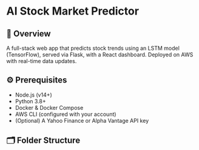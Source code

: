 # AI Stock Market Predictor

## 📜 Overview

A full-stack web app that predicts stock trends using an LSTM model (TensorFlow), served via Flask, with a React dashboard. Deployed on AWS with real-time data updates.

## ⚙️ Prerequisites

- Node.js (v14+)
- Python 3.8+
- Docker & Docker Compose
- AWS CLI (configured with your account)
- (Optional) A Yahoo Finance or Alpha Vantage API key

## 🗂️ Folder Structure
